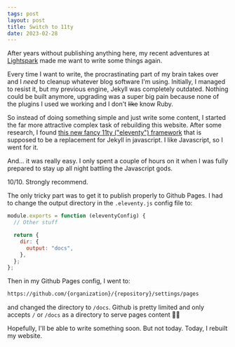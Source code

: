 ```yaml
---
tags: post
layout: post
title: Switch to 11ty
date: 2023-02-28
---
```


After years without publishing anything here, my recent adventures at [Lightspark](https://www.lightspark.com) made me want to write some things again.

Every time I want to write, the procrastinating part of my brain takes over and I _need_ to cleanup whatever blog software I'm using. Initially, I managed to resist it, but my previous engine, Jekyll was completely outdated. Nothing could be built anymore, upgrading was a super big pain because none of the plugins I used we working and I don't ~~like~~ know Ruby.

So instead of doing something simple and just write some content, I started the far more attractive complex task of rebuilding this website. After some research, I found [this new fancy 11ty ("eleventy") framework](https://www.11ty.dev/) that is supposed to be a replacement for Jekyll in javascript. I like Javascript, so I went for it.

And... it was really easy. I only spent a couple of hours on it when I was fully prepared to stay up all night battling the Javascript gods.

10/10. Strongly recommend.

The only tricky part was to get it to publish properly to Github Pages. I had to change the output directory in the `.eleventy.js` config file to:

```js
module.exports = function (eleventyConfig) {
  // Other stuff

  return {
    dir: {
      output: "docs",
    },
  };
};
```

Then in my Github Pages config, I went to:

```txt
https://github.com/{organization}/{repository}/settings/pages
```

and changed the directory to `/docs`. Github is pretty limited and only accepts `/` or `/docs` as a directory to serve pages content 🤷‍♂️

Hopefully, I'll be able to write something soon. But not today. Today, I rebuilt my website.
